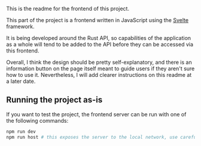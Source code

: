 This is the readme for the frontend of this project.  

This part of the project is a frontend written in JavaScript using the
[Svelte](https://github.com/sveltejs/svelte) framework.  

It is being developed around the Rust API, so capabilities of the application as
a whole will tend to be added to the API before they can be accessed via this
frontend.  

Overall, I think the design should be pretty self-explanatory, and there is an
information button on the page itself meant to guide users if they aren't sure
how to use it. Nevertheless, I will add clearer instructions on this readme at a
later date.  

## Running the project as-is 
If you want to test the project, the frontend server can be run with one of the
following commands:  

```bash
npm run dev 
npm run host # this exposes the server to the local network, use carefully!
```
